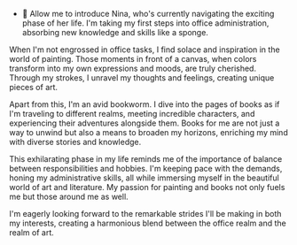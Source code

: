 - 👋 
Allow me to introduce Nina, who's currently navigating the exciting phase of her life. I'm taking my first steps into office administration, absorbing new knowledge and skills like a sponge.

When I'm not engrossed in office tasks, I find solace and inspiration in the world of painting. Those moments in front of a canvas, when colors transform into my own expressions and moods, are truly cherished. Through my strokes, I unravel my thoughts and feelings, creating unique pieces of art.

Apart from this, I'm an avid bookworm. I dive into the pages of books as if I'm traveling to different realms, meeting incredible characters, and experiencing their adventures alongside them. Books for me are not just a way to unwind but also a means to broaden my horizons, enriching my mind with diverse stories and knowledge.

This exhilarating phase in my life reminds me of the importance of balance between responsibilities and hobbies. I'm keeping pace with the demands, honing my administrative skills, all while immersing myself in the beautiful world of art and literature. My passion for painting and books not only fuels me but those around me as well.

I'm eagerly looking forward to the remarkable strides I'll be making in both my interests, creating a harmonious blend between the office realm and the realm of art.
